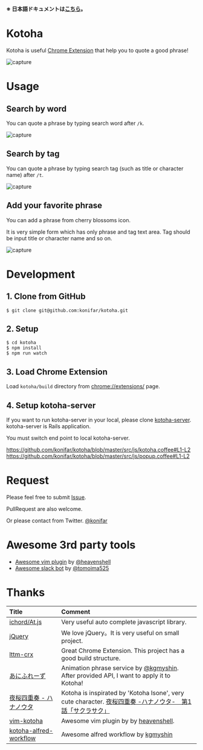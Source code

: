 **※ 日本語ドキュメントは[こちら](https://github.com/konifar/kotoha/blob/master/README_JA.md)。**

# Kotoha
Kotoha is useful [Chrome Extension](https://chrome.google.com/webstore/detail/pbeimjenbibgkakjkpebcndmlbapgnph) that help you to quote a good phrase!

![capture](https://raw.githubusercontent.com/konifar/kotoha/master/art/quote_demo.gif)

# Usage

## Search by word
You can quote a phrase by typing search word after `/k`.

![capture](https://raw.githubusercontent.com/konifar/kotoha/master/art/tag_quote.png)

## Search by tag
You can quote a phrase by typing search tag (such as title or character name) after `/t`.

![capture](https://raw.githubusercontent.com/konifar/kotoha/master/art/word_quote.png)

## Add your favorite phrase
You can add a phrase from cherry blossoms icon.

It is very simple form which has only phrase and tag text area. Tag should be input title or character name and so on.

![capture](https://raw.githubusercontent.com/konifar/kotoha/master/art/create_demo.gif)


# Development
## 1. Clone from GitHub
```
$ git clone git@github.com:konifar/kotoha.git
```

## 2. Setup
```
$ cd kotoha
$ npm install
$ npm run watch
```

## 3. Load Chrome Extension
Load `kotoha/build` directory from [chrome://extensions/](chrome://extensions/) page.


## 4. Setup kotoha-server
If you want to run kotoha-server in your local, please clone [kotoha-server](https://github.com/konifar/kotoha-server). kotoha-server is Rails application.

You must switch end point to local kotoha-server.

https://github.com/konifar/kotoha/blob/master/src/js/kotoha.coffee#L1-L2
https://github.com/konifar/kotoha/blob/master/src/js/popup.coffee#L1-L2


# Request
Please feel free to submit [Issue](https://github.com/konifar/kotoha/issues).

PullRequest are also welcome.

Or please contact from Twitter. [@konifar](https://twitter.com/konifar)

# Awesome 3rd party tools
* [Awesome vim plugin](https://github.com/heavenshell/vim-kotoha) by [@heavenshell](https://github.com/heavenshell)
* [Awesome slack bot](https://github.com/tomoima525/kotoha-slack) by [@tomoima525](https://github.com/tomoima525)


# Thanks
|Title|Comment|
|:--|:--|
|[ichord/At.js](https://github.com/ichord/At.js)|Very useful auto complete javascript library.|
|[jQuery](http://jquery.com/)|We love jQuery。It is very useful on small project.|
|[lttm-crx](https://github.com/fukayatsu/lttm-crx)|Great Chrome Extension. This project has a good build structure.|
|[あにふれーず](http://aniphrase.com/)|Animation phrase service by [@kgmyshin](https://twitter.com/kgmyshin). After provided API, I want to apply it to Kotoha!|
|[夜桜四重奏 - ハナノウタ](http://yozakura-anime.jp/)|Kotoha is inspirated by 'Kotoha Isone', very cute character. [夜桜四重奏 -ハナノウタ-　第1話「サクラサク」](http://www.nicovideo.jp/watch/1381113319)|
|[vim-kotoha](https://github.com/heavenshell/vim-kotoha)|Awesome vim plugin by by [heavenshell](https://github.com/heavenshell).|
|[kotoha-alfred-workflow](https://github.com/kgmyshin/kotoha-aldred-workflow) | Awesome alfred workflow by [kgmyshin](https://github.com/kgmyshin)
